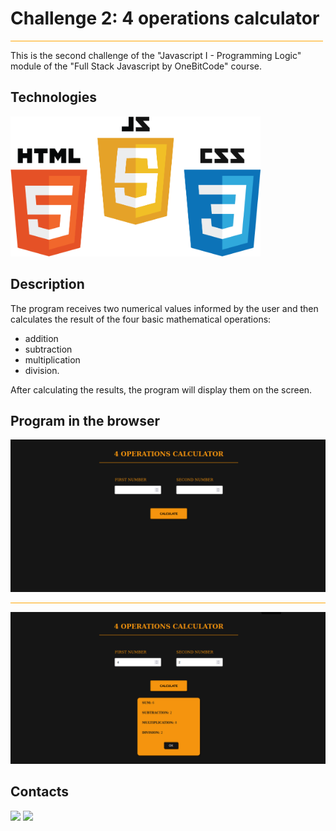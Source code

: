 # Challenge 2: 4 operations calculator

<hr style="background: orange; width: 500px">

This is the second challenge of the "Javascript I - Programming Logic" module of the "Full Stack Javascript by OneBitCode" course.

## Technologies

<img src='./readme_img/technologies.png' style="width:400px"/>

## Description

The program receives two numerical values ​​informed by the user and then calculates the result of the four basic mathematical operations:

- addition
- subtraction
- multiplication
- division.

After calculating the results, the program will display them on the screen.

## Program in the browser

<img src="./readme_img/before.png" />

<hr style="background: orange">

<img src='./readme_img/after.png'/>

## Contacts

<div> 
  <a href = "mailto:layzanauanedev@gmail.com"><img src="https://img.shields.io/badge/-Gmail-%23333?style=for-the-badge&logo=gmail&logoColor=white" target="_blank"></a>   
  <a href="https://www.linkedin.com/in/layza-nauane-dev12/" target="_blank"><img src="https://img.shields.io/badge/-LinkedIn-%230077B5?style=for-the-badge&logo=linkedin&logoColor=white" target="_blank"></a>
</div>

